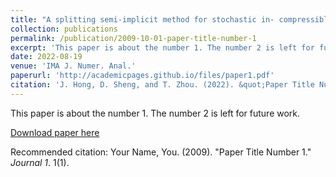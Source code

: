 ```yaml
---
title: "A splitting semi-implicit method for stochastic in- compressible Euler equations on $\mathbb T^2$"
collection: publications
permalink: /publication/2009-10-01-paper-title-number-1
excerpt: 'This paper is about the number 1. The number 2 is left for future work.'
date: 2022-08-19
venue: 'IMA J. Numer. Anal.'
paperurl: 'http://academicpages.github.io/files/paper1.pdf'
citation: 'J. Hong, D. Sheng, and T. Zhou. (2022). &quot;Paper Title Number 1.&quot; <i>Journal 1</i>. 1(1).'
---
```

This paper is about the number 1. The number 2 is left for future work.

[Download paper here](http://academicpages.github.io/files/paper1.pdf)

Recommended citation: Your Name, You. (2009). "Paper Title Number 1." <i>Journal 1</i>. 1(1).
